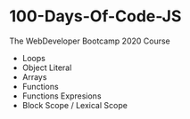 # 100-Days-Of-Code-JS
The WebDeveloper Bootcamp 2020 Course

* Loops
* Object Literal
* Arrays
* Functions
 * Functions Expresions
 * Block Scope / Lexical Scope
 